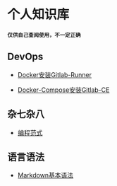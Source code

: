 # 个人知识库

**`仅供自己查阅使用，不一定正确`**

## DevOps

 - [Docker安装Gitlab-Runner](/knowledge/devops/install_gitlab-runner.md)

 - [Docker-Compose安装Gitlab-CE](/knowledge/devops/install_gitlab-ce.md)

## 杂七杂八

 - [编程范式](/knowledge/other/programming_paradigm.md)

## 语言语法

 - [Markdown基本语法](/knowledge/syntax/markdown.md)